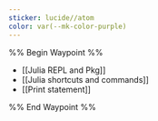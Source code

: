 ```yaml
---
sticker: lucide//atom
color: var(--mk-color-purple)
---
```

%% Begin Waypoint %%
- [[Julia REPL and Pkg]]
- [[Julia shortcuts and commands]]
- [[Print statement]]

%% End Waypoint %%
